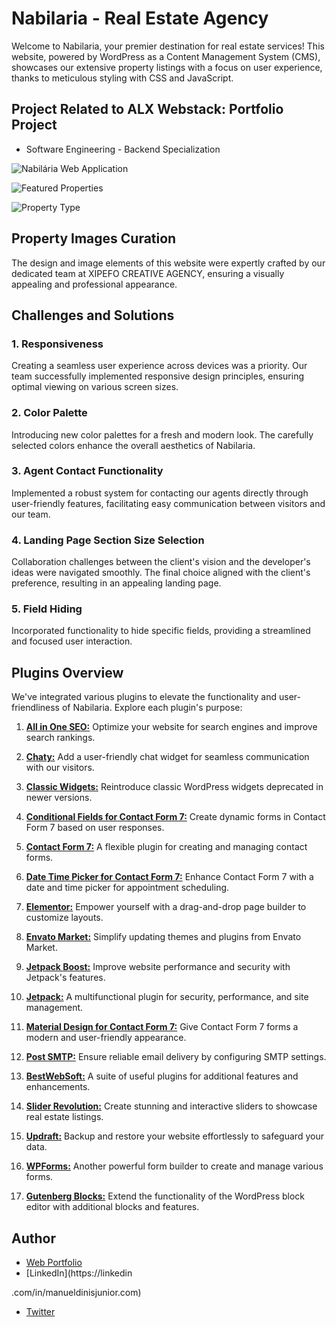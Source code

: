 # Nabilaria - Real Estate Agency

Welcome to Nabilaria, your premier destination for real estate services! This website, powered by WordPress as a Content Management System (CMS), showcases our extensive property listings with a focus on user experience, thanks to meticulous styling with CSS and JavaScript.


## Project Related to ALX Webstack: Portfolio Project
- Software Engineering - Backend Specialization

![Nabilária Web Application](https://manueldinisjunior.com/wp-content/uploads/2023/09/image-12-1024x438.png)

![Featured Properties](https://manueldinisjunior.com/wp-content/uploads/2023/09/image-13-800x600.png)

![Property Type](https://manueldinisjunior.com/wp-content/uploads/2023/09/image-14-800x600.png)

## Property Images Curation
The design and image elements of this website were expertly crafted by our dedicated team at XIPEFO CREATIVE AGENCY, ensuring a visually appealing and professional appearance.

## Challenges and Solutions
### 1. Responsiveness
Creating a seamless user experience across devices was a priority. Our team successfully implemented responsive design principles, ensuring optimal viewing on various screen sizes.

### 2. Color Palette
Introducing new color palettes for a fresh and modern look. The carefully selected colors enhance the overall aesthetics of Nabilaria.

### 3. Agent Contact Functionality
Implemented a robust system for contacting our agents directly through user-friendly features, facilitating easy communication between visitors and our team.

### 4. Landing Page Section Size Selection
Collaboration challenges between the client's vision and the developer's ideas were navigated smoothly. The final choice aligned with the client's preference, resulting in an appealing landing page.

### 5. Field Hiding
Incorporated functionality to hide specific fields, providing a streamlined and focused user interaction.

## Plugins Overview
We've integrated various plugins to elevate the functionality and user-friendliness of Nabilaria. Explore each plugin's purpose:

1. [**All in One SEO:**](https://wordpress.org/plugins/all-in-one-seo-pack/)
   Optimize your website for search engines and improve search rankings.

2. [**Chaty:**](https://wordpress.org/plugins/chaty/)
   Add a user-friendly chat widget for seamless communication with our visitors.

3. [**Classic Widgets:**](https://wordpress.org/plugins/classic-widgets/)
   Reintroduce classic WordPress widgets deprecated in newer versions.

4. [**Conditional Fields for Contact Form 7:**](https://wordpress.org/plugins/cf7-conditional-fields/)
   Create dynamic forms in Contact Form 7 based on user responses.

5. [**Contact Form 7:**](https://wordpress.org/plugins/contact-form-7/)
   A flexible plugin for creating and managing contact forms.

6. [**Date Time Picker for Contact Form 7:**](https://wordpress.org/plugins/contact-form-7-datepicker/)
   Enhance Contact Form 7 with a date and time picker for appointment scheduling.

7. [**Elementor:**](https://wordpress.org/plugins/elementor/)
   Empower yourself with a drag-and-drop page builder to customize layouts.

8. [**Envato Market:**](https://envato.com/market-plugin/)
   Simplify updating themes and plugins from Envato Market.

9. [**Jetpack Boost:**](https://wordpress.org/plugins/jetpack-boost/)
   Improve website performance and security with Jetpack's features.

10. [**Jetpack:**](https://wordpress.org/plugins/jetpack/)
    A multifunctional plugin for security, performance, and site management.

11. [**Material Design for Contact Form 7:**](https://wordpress.org/plugins/material-design-for-contact-form-7/)
    Give Contact Form 7 forms a modern and user-friendly appearance.

12. [**Post SMTP:**](https://wordpress.org/plugins/post-smtp/)
    Ensure reliable email delivery by configuring SMTP settings.

13. [**BestWebSoft:**](https://bestwebsoft.com/)
    A suite of useful plugins for additional features and enhancements.

14. [**Slider Revolution:**](https://revolution.themepunch.com/)
    Create stunning and interactive sliders to showcase real estate listings.

15. [**Updraft:**](https://updraftplus.com/)
    Backup and restore your website effortlessly to safeguard your data.

16. [**WPForms:**](https://wordpress.org/plugins/wpforms-lite/)
    Another powerful form builder to create and manage various forms.

17. [**Gutenberg Blocks:**](https://wordpress.org/plugins/atomic-blocks/)
    Extend the functionality of the WordPress block editor with additional blocks and features.

## Author
- [Web Portfolio](https://manueldinisjunior.com)
- [LinkedIn](https://linkedin

.com/in/manueldinisjunior.com)
- [Twitter](https://www.twitter.com/manueldinisjr)
